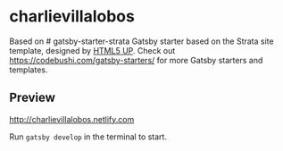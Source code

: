 # charlievillalobos
Based on # gatsby-starter-strata Gatsby starter based on the Strata site template, designed by [HTML5 UP](https://html5up.net/strata). Check out https://codebushi.com/gatsby-starters/ for more Gatsby starters and templates.

## Preview

http://charlievillalobos.netlify.com



Run `gatsby develop` in the terminal to start.
